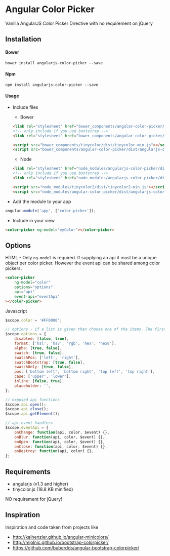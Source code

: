 # Angular Color Picker

Vanilla AngularJS Color Picker Directive with no requirement on jQuery

## Installation

#### Bower

```shell
bower install angularjs-color-picker --save
```

#### Npm
```shell
npm install angularjs-color-picker --save
```

#### Usage

* Include files

    * Bower

    ```html
    <link rel="stylesheet" href="bower_components/angular-color-picker/dist/angularjs-color-picker.min.css" />
    <!-- only include if you use bootstrap -->
    <link rel="stylesheet" href="bower_components/angular-color-picker/dist/themes/angularjs-color-picker-bootstrap.min.css" />

    <script src="bower_components/tinycolor/dist/tinycolor-min.js"></script>
    <script src="bower_components/angular-color-picker/dist/angularjs-color-picker.min.js"></script>
    ```

    * Node

    ```html
    <link rel="stylesheet" href="node_modules/angularjs-color-picker/dist/angularjs-color-picker.min.css" />
    <!-- only include if you use bootstrap -->
    <link rel="stylesheet" href="node_modules/angularjs-color-picker/dist/themes/angularjs-color-picker-bootstrap.min.css" />

    <script src="node_modules/tinycolor2/dist/tinycolor2-min.js"></script>
    <script src="node_modules/angular-color-picker/dist/angularjs-color-picker.min.js"></script>
    ```


* Add the module to your app
```javascript
angular.module('app', ['color.picker']);
```

* Include in your view
```html
<color-picker ng-model="myColor"></color-picker>
```

## Options

HTML - Only ```ng-model``` is required. If supplying an api it must be a unique object per color picker. However the event api can be shared among color pickers.

```html
<color-picker
    ng-model="color"
    options="options"
    api="api"
    event-api="eventApi"
></color-picker>
```
Javascript

```js
$scope.color = '#FF0000';

// options - if a list is given then choose one of the items. The first item in the list will be the default
$scope.options = {
    disabled: [false, true],
    format: ['hsl', 'hsv', 'rgb', 'hex', 'hex8'],
    alpha: [true, false],
    swatch: [true, false],
    swatchPos: ['left', 'right'],
    swatchBootstrap: [true, false],
    swatchOnly: [true, false],
    pos: ['bottom left', 'bottom right', 'top left', 'top right'],
    case: ['upper', 'lower'],
    inline: [false, true],
    placeholder: '',
};

// exposed api functions
$scope.api.open();
$scope.api.close();
$scope.api.getElement();

// api event handlers
$scope.eventApi = {
    onChange: function(api, color, $event) {},
    onBlur: function(api, color, $event) {},
    onOpen: function(api, color, $event) {},
    onClose: function(api, color, $event) {},
    onDestroy: function(api, color) {},
};
```

## Requirements

* angularjs (v1.3 and higher)
* tinycolor.js (18.8 KB minified)

NO requirement for jQuery!

## Inspiration

Inspiration and code taken from projects like
* http://kaihenzler.github.io/angular-minicolors/
* http://mjolnic.github.io/bootstrap-colorpicker/
* https://github.com/buberdds/angular-bootstrap-colorpicker/
